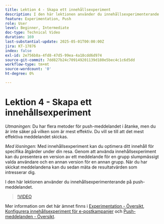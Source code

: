 ```yaml
---
title: Lektion 4 - Skapa ett innehållsexperiment
description: I den här lektionen använder du innehållsexperimenterande på push-meddelandet.
feature: Experimentation, Push
role: User
level: Beginner, Intermediate
doc-type: Technical Video
duration: 169
last-substantial-update: 2025-05-01T00:00:00Z
jira: KT-17876
index: false
exl-id: 2e756b8a-4fd8-47d5-99ea-4a18cdd6d974
source-git-commit: 7dd827b24c709149201139d180e5bec4c1c6d5dd
workflow-type: tm+mt
source-wordcount: '0'
ht-degree: 0%

---
```


# Lektion 4 - Skapa ett innehållsexperiment

*Utmaningen:* Du har flera metoder för push-meddelandet i åtanke, men du är inte säker på vilken som är mest effektiv. Du vill se till att det mest effektiva meddelandet skickas. 

*Med lösningen:* Med innehållsexperiment kan du optimera ditt innehåll för specifika åtgärder under din resa. Genom att använda innehållsexperiment kan du presentera en version av ett meddelande för en grupp slumpmässigt valda användare och en annan version för en annan grupp. När du har skickat meddelandena kan du sedan mäta de resultatvärden som intresserar dig.

I den här lektionen använder du innehållsexperimenterande på push-meddelandet.

>[!VIDEO](https://video.tv.adobe.com/v/3457924/?learn=on&enablevpops)


Mer information om det här ämnet finns i [Experimentation - Översikt](/help/content-management/experimentation-overview.md), [Konfigurera innehållsexperiment för e-postkampanjer](/help/create-campaigns/content-experiments.md) och [Push-meddelanden - Översikt](/help/channels/push-notifications-overview.md).
